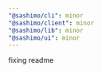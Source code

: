 ```yaml
---
"@sashimo/cli": minor
"@sashimo/client": minor
"@sashimo/lib": minor
"@sashimo/ui": minor
---
```


fixing readme
